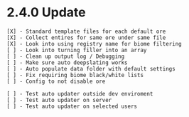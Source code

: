 # 2.4.0 Update
    [X] - Standard template files for each default ore
    [X] - Collect entires for same ore under same file
    [X] - Look into using registry name for biome filtering
    [ ] - Look into turning filler into an array
    [ ] - Clean up output log / Debugging
    [ ] - Make sure auto deepslating works
    [ ] - Auto populate data folder with default settings
    [ ] - Fix requiring biome black/white lists
    [ ] - Config to not disable ore

    [ ] - Test auto updater outside dev enviroment
    [ ] - Test auto updater on server
    [ ] - Test auto updater on selected users
